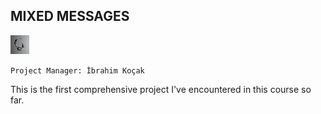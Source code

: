 ## MIXED MESSAGES 
![Use image](./images/rick-rothenberg-A1rJl69TsZw-unsplash.jpg) 

`Project Manager: İbrahim Koçak`

This is the first comprehensive project I've encountered in this course so far.
